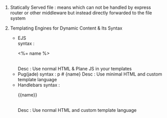1. Statically Served file : means which can not be handled by express router or other middleware
   but instead directly forwarded to the file system

2. Templating Engines for Dynamic Content & Its Syntax
   - EJS  
     syntax : <p> <%= name %> </p>  
     Desc : Use normal HTML & Plane JS in your templates
   - Pug(jade)
     syntax : p # {name}
     Desc : Use minimal HTML and custom template language
   - Handlebars
     syntax : <p>{{name}}</p>  
     Desc : Use normal HTML and custom template language
